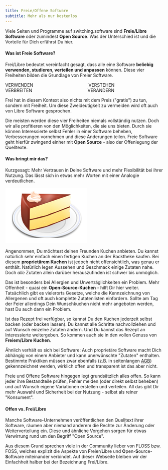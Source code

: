 ```yaml
---
title: Freie/Offene Software
subtitle: Mehr als nur kostenlos
---
```


Viele Seiten und Programme auf switching.software sind **Freie/Libre Software** oder zumindest **Open Source**. Was der Unterschied ist und die Vorteile für Dich erfährst Du hier.

#### Was ist Freie Software?

Frei/Libre bedeutet vereinfacht gesagt, dass alle eine Software **beliebig verwenden, studieren, verteilen und anpassen** können. Diese vier Freiheiten bilden die Grundlage von Freier Software.

<p><div class="columns text-center">
    <div class="column col-4 col-ml-auto"><div class="toast toast-success">VERWENDEN</div></div>
    <div class="column col-4 col-mr-auto"><div class="toast toast-success">VERSTEHEN</div></div>
</div>
<div class="columns text-center pt-2">
    <div class="column col-4 col-ml-auto"><div class="toast toast-success">VERBREITEN</div></div>
    <div class="column col-4 col-mr-auto"><div class="toast toast-success">VERÄNDERN</div></div>
</div></p>

Frei hat in diesem Kontext also nichts mit dem Preis ("gratis") zu tun, sondern mit Freiheit. Um diese Zweideutigkeit zu vermeiden wird oft auch von Libre Software gesprochen.

Die meisten werden diese vier Freiheiten niemals vollständig nutzen. Doch wir alle profitieren von den Möglichkeiten, die sie uns bieten. Durch sie können Interessierte selbst Fehler in einer Software beheben, Verbesserungen vornehmen und diese Änderungen teilen. Freie Software geht hierfür zwingend einher mit **Open Source** - also der Offenlegung der Quelltexte.

#### Was bringt mir das?

Kurzgesagt: Mehr Vertrauen in Deine Software und mehr Flexibilität bei ihrer Nutzung. Das lässt sich in etwas mehr Worten mit einer Analogie verdeutlichen. 

![Freier Kuchen](cake.png)

Angenommen, Du möchtest deinen Freunden Kuchen anbieten. Du kannst natürlich sehr einfach einen fertigen Kuchen an der Backtheke kaufen. Bei diesem **proprietärem Kuchen** ist jedoch nicht offensichtlich, was genau er enthält. Natürlich legen Aussehen und Geschmack einige Zutaten nahe. Doch *alle* Zutaten allein darüber herauszufinden ist schwer bis unmöglich.

Das ist besonders bei Allergien und Unverträglichkeiten ein Problem. Mehr Offenheit - quasi ein **Open-Source-Kuchen** - hilft Dir hier weiter. Tatsächlich gibt es vielerorts Gesetze, welche die Kennzeichnung von Allergenen und oft auch komplette Zutatenlisten einfordern. Sollte am Tag der Feier allerdings Dein Wunschkuchen nicht mehr angeboten werden, hast Du auch dann ein Problem. 

Ist das Rezept frei verfügbar, so kannst Du den Kuchen jederzeit selbst backen (oder backen lassen). Du kannst alle Schritte nachvollziehen und auf Wunsch einzelne Zutaten ändern. Und Du kannst das Rezept an Interessierte weitergeben. So kommen auch sie in den vollen Genuss von **Freiem/Libre Kuchen**.

Ähnlich verhält es sich bei Software: Auch proprietäre Software macht Dich abhängig von einem Anbieter und kann unerwünschte "Zutaten" enthalten. Bestimmte Praktiken müssen zwar ebenfalls (z.B. in seitenlangen [AGB][AGB]) gekennzeichnet werden, wirklich offen und transparent ist das aber nicht.

Freie und Offene Software hingegen legt grundsätzlich alles offen. So kann jeder ihre Bestandteile prüfen, Fehler melden (oder direkt selbst beheben) und auf Wunsch eigene Variationen erstellen und verteilen. All das gibt Dir mehr Auswahl und Sicherheit bei der Nutzung - selbst als reiner "Konsument".

#### Offen vs. Frei/Libre

Manche Software-Unternehmen veröffentlichen den Quelltext ihrer Software, räumen aber niemand anderem die Rechte zur Änderung oder Weiterverteilung ein. Diese und ähnliche Vorgehen sorgen für etwas Verwirrung rund um den Begriff "Open Source".

Aus diesem Grund sprechen viele in der Community lieber von FLOSS bzw. FOSS, welches explizit die Aspekte von **F**reier/**L**ibre und **O**pen-**S**ource-**S**oftware miteinander verbindet. Auf dieser Webseite bleiben wir der Einfachheit halber bei der Bezeichnung Frei/Libre.

[AGB]: https://de.wikipedia.org/wiki/Allgemeine_Gesch%C3%A4ftsbedingungen